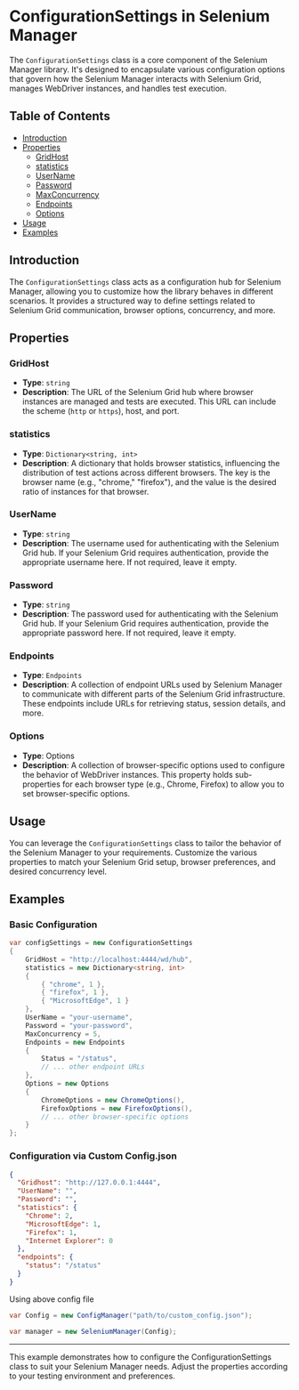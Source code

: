 # ConfigurationSettings in Selenium Manager

The `ConfigurationSettings` class is a core component of the Selenium Manager library. It's designed to encapsulate various configuration options that govern how the Selenium Manager interacts with Selenium Grid, manages WebDriver instances, and handles test execution.

## Table of Contents

- [Introduction](#Introduction)
- [Properties](#Properties)
  - [GridHost](#GridHost)
  - [statistics](#statistics)
  - [UserName](#UserName)
  - [Password](#Password)
  - [MaxConcurrency](#MaxConcurrency)
  - [Endpoints](#Endpoints)
  - [Options](#Options)
- [Usage](#Usage)
- [Examples](#Examples)

## Introduction

The `ConfigurationSettings` class acts as a configuration hub for Selenium Manager, allowing you to customize how the library behaves in different scenarios. It provides a structured way to define settings related to Selenium Grid communication, browser options, concurrency, and more.

## Properties

### GridHost

- **Type**: `string`
- **Description**: The URL of the Selenium Grid hub where browser instances are managed and tests are executed. This URL can include the scheme (`http` or `https`), host, and port.

### statistics

- **Type**: `Dictionary<string, int>`
- **Description**: A dictionary that holds browser statistics, influencing the distribution of test actions across different browsers. The key is the browser name (e.g., "chrome," "firefox"), and the value is the desired ratio of instances for that browser.

### UserName

- **Type**: `string`
- **Description**: The username used for authenticating with the Selenium Grid hub. If your Selenium Grid requires authentication, provide the appropriate username here. If not required, leave it empty.

### Password
- **Type**: `string`
- **Description**: The password used for authenticating with the Selenium Grid hub. If your Selenium Grid requires authentication, provide the appropriate password here. If not required, leave it empty.

### Endpoints
- **Type**: `Endpoints`
- **Description**: A collection of endpoint URLs used by Selenium Manager to communicate with different parts of the Selenium Grid infrastructure. These endpoints include URLs for retrieving status, session details, and more.

### Options
- **Type**: Options
- **Description**: A collection of browser-specific options used to configure the behavior of WebDriver instances. This property holds sub-properties for each browser type (e.g., Chrome, Firefox) to allow you to set browser-specific options.

## Usage

You can leverage the `ConfigurationSettings` class to tailor the behavior of the Selenium Manager to your requirements. Customize the various properties to match your Selenium Grid setup, browser preferences, and desired concurrency level.

## Examples

### Basic Configuration

```csharp
var configSettings = new ConfigurationSettings
{
    GridHost = "http://localhost:4444/wd/hub",
    statistics = new Dictionary<string, int>
    {
        { "chrome", 1 },
        { "firefox", 1 },
        { "MicrosoftEdge", 1 }
    },
    UserName = "your-username",
    Password = "your-password",
    MaxConcurrency = 5,
    Endpoints = new Endpoints
    {
        Status = "/status",
        // ... other endpoint URLs
    },
    Options = new Options
    {
        ChromeOptions = new ChromeOptions(),
        FirefoxOptions = new FirefoxOptions(),
        // ... other browser-specific options
    }
};

```

### Configuration via Custom Config.json

```json
{
  "Gridhost": "http://127.0.0.1:4444",
  "UserName": "",
  "Password": "",
  "statistics": {
    "Chrome": 2,
    "MicrosoftEdge": 1,
    "Firefox": 1,
    "Internet Explorer": 0
  },
  "endpoints": {
    "status": "/status"
  }
}
```

Using above config file

```csharp
var Config = new ConfigManager("path/to/custom_config.json");

var manager = new SeleniumManager(Config);

```

---

This example demonstrates how to configure the ConfigurationSettings class to suit your Selenium Manager needs. Adjust the properties according to your testing environment and preferences.

